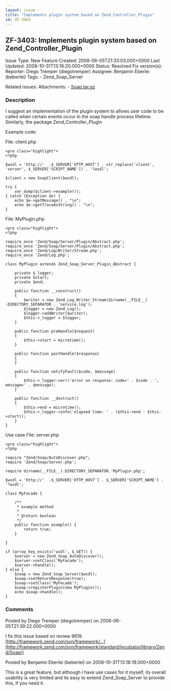 ```yaml
---
layout: issue
title: "Implements plugin system based on Zend_Controller_Plugin"
id: ZF-3403
---
```


ZF-3403: Implements plugin system based on Zend\_Controller\_Plugin
-------------------------------------------------------------------

 Issue Type: New Feature Created: 2008-06-05T21:33:03.000+0000 Last Updated: 2008-10-31T13:18:20.000+0000 Status: Resolved Fix version(s): 
 Reporter:  Diego Tremper (diegotremper)  Assignee:  Benjamin Eberlei (beberlei)  Tags: - Zend\_Soap\_Server
 
 Related issues: 
 Attachments: - [Soap.tar.gz](/issues/secure/attachment/11321/Soap.tar.gz)
 
### Description

I suggest an implementation of the plugin system to allows user code to be called when certain events occur in the soap handle process lifetime.  
 Similarly, the package Zend\_Controller\_Plugin

Example code:

File: client.php

 
    <pre class="highlight">
    <?php
    
    $wsdl = 'http://'  .$_SERVER['HTTP_HOST'] . str_replace('client', 'server', $_SERVER['SCRIPT_NAME']) . '?wsdl';
    
    $client = new SoapClient($wsdl);
    
    try {
        var_dump($client->example());
    } catch (Exception $e) {
        echo $e->getMessage() . "\n";
        echo $e->getTraceAsString() . "\n";
    }


File: MyPlugin.php

 
    <pre class="highlight">
    <?php
    
    require_once 'Zend/Soap/Server/Plugin/Abstract.php'; 
    require_once 'Zend/Soap/Server/Plugin/Abstract.php';
    require_once 'Zend/Log/Writer/Stream.php';
    require_once 'Zend/Log.php';
    
    class MyPlugin extends Zend_Soap_Server_Plugin_Abstract {
        
        private $_logger;
        private $start;
        private $end;
        
        public function __construct()
        {
            $writer = new Zend_Log_Writer_Stream(dirname(__FILE__) .DIRECTORY_SEPARATOR . 'service.log');
            $logger = new Zend_Log();
            $logger->addWriter($writer);
            $this->_logger = $logger;
        }
        
        public function preHandle($request)
        {
            $this->start = microtime();
        }
    
        public function postHandle($response)
        {
        }
        
        public function notifyFault($code, $message)
        {
            $this->_logger->err('error on response: code=' . $code . ', message=' . $message);
        }
        
        public function __destruct()
        {
            $this->end = microtime();
            $this->_logger->info('elapsed time: ' . ($this->end - $this->start));
        }
    }
    


Use case File: server.php

 
    <pre class="highlight">
    <?php
    
    require "Zend/Soap/AutoDiscover.php";
    require 'Zend/Soap/Server.php';
    
    require dirname(__FILE__).DIRECTORY_SEPARATOR.'MyPlugin.php';
    
    $wsdl = 'http://'  .$_SERVER['HTTP_HOST'] . $_SERVER['SCRIPT_NAME'] . '?wsdl';
    
    class MyFacade {
    
        /**
         * example method
         *
         * @return boolean
         */
        public function example() {
            return true;
        }
        
    }
    
    if (array_key_exists('wsdl', $_GET)) {
        $server = new Zend_Soap_AutoDiscover();
        $server->setClass('MyFacade');
        $server->handle();
    } else {
        $soap = new Zend_Soap_Server($wsdl);
        $soap->setReturnResponse(true);
        $soap->setClass('MyFacade');
        $soap->registerPlugin(new MyPlugin());
        echo $soap->handle();
    }


 

 

### Comments

Posted by Diego Tremper (diegotremper) on 2008-06-05T21:39:22.000+0000

I fix this issue based on review 9619. [http://framework.zend.com/svn/framework/…](http://framework.zend.com/svn/framework/standard/incubator/library/Zend/Soap/)

 

 

Posted by Benjamin Eberlei (beberlei) on 2008-10-31T13:18:19.000+0000

This is a great feature, but although i have use cases for it myself, its overall usability is very limited and its easy to extend Zend\_Soap\_Server to provide this, if you need it.

 

 